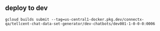 ## deploy to dev
```
gcloud builds submit --tag=us-central1-docker.pkg.dev/connectx-qa/tellcent-chat-data-set-generator/dev-chatbots/dev001-1-0-0-0:0006
```
